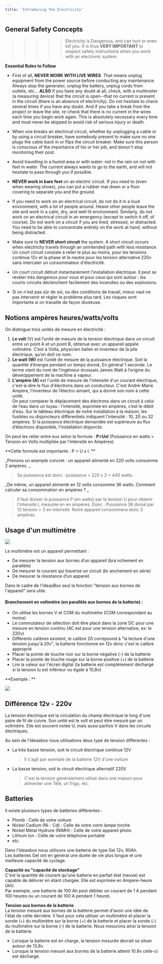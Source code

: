 ```yaml
---
title: 'Introducing the Electricity'
---
```


## General Safety Concepts

>>>>>Electricity is Dangerous, and can hurt or even kill you.  It is thus **VERY IMPORTANT** to respect safety instructions when you work with an electronic system.

**Essential Rules to Follow**

* First of all, **NEVER WORK WITH LIVE WIRES**.  That means unplug equipment from the power source before conducting any maintenance.  Always stop the generator, unplug the battery, unplug cords from outlets, etc...  **ALSO** if you have any doubt at all, check, with a multimeter (a measuring device) that the circuit is open--that no current is present in the circuit (there is an absence of electricity). Do not hesitate to check several times if you have any doubt.  And if you take a break from the project or leave the site, re-check that there is no current in the wires each time you begin work again.  This is absolutely necessary every time and must never be skipped to avoid risk of serious injury or death.
* When one breaks an electrical circuit, whether by unplugging a cable or by using a circuit breaker, have somebody present to make sure no one plugs the cable back in or flips the circuit breaker.  Make sure this person is conscious of the importance of his or her job, and doesn't stop monitoring their post. 
* Avoid travelling in a humid area or with water: not in the rain on not with feet in water.  The current always wants to go to the earth, and will not hesitate to pass through you if possible. 
* **NEVER work in bare feet** on an electric circuit.  If you need to (even when wearing shoes), you can put a rubber mat down or a floor covering to separate you and the ground.
* If you need to work on an electrical circuit, do not do it in a loud environment, with a lot of people around.  Heave other people leave the site and work in a calm, dry, and well-lit environment.  Similarly, do not work on an electrical circuit in an emergency (except to switch it off, of course).  Do not work on a circuit if you are tired, stressed, or distracted.  You need to be able to concentrate entirely on the work at hand, without being distracted. 
* Make sure to **NEVER short circuit** the system.  A short circuit occurs when electricity travels through an unintended path with less resistance.  
Un court circuit consiste à relier le plus au moins, pour les tensions continue 12v et la phase et le neutre pour les tension alternative 220v sans intercaler un consommateur d'électricité. 

* Un court circuit détruit instantanément l'installation électrique. Il peut se révéler très dangereux pour vous et pour ceux qui sont autour : les courts-circuits déclenchent facilement des incendies ou des explosions. 
* Si on n'est pas sûr de soi, ou des conditions de travail, mieux vaut ne pas intervenir et régler le problème plus tard. Les risques sont importants si on travaille de façon douteuse. 

## Notions ampères heures/watts/volts

On distingue trois unités de mesure en électricité :  
1. **Le volt** \(V\) est l’unité de mesure de la tension électrique dans un circuit entre un point A et un point B, obtenue avec un appareil appelé voltmètre. C’est à Volta, physicien italien et inventeur de la pile électrique, qu’on doit ce nom.  
2. **Le watt \(W\)** est l’unité de mesure de la puissance électrique. Soit la quantité d’énergie pendant un temps donné, En général 1 seconde. Le terme vient du nom de l’ingénieur écossais James Watt à l’origine du développement de la machine à vapeur.  
3. **L'ampère \(A\)** est l'unité de mesure de l'intensité d'un courant électrique, c'est-à-dire le flux d'électrons dans un conducteur. C'est André-Marie Ampère, l’inventeur de l’électro-aimant, qui a donné son nom à cette unité.  
On peut comparer le déplacement des électrons dans un circuit à celui de l’eau dans un tuyau : l’intensité, exprimée en ampères, c’est le débit d’eau. Sur le tableau électrique de notre installation à la maison, les fusibles ou disjoncteurs différentiels indiquent l’intensité : 10, 20 ou 32 ampères. Si la puissance électrique demandée est supérieure au flux d’électrons disponible, l’installation disjoncte.

On peut les relier entre eux selon la formule : **P=UxI** \(Puissance en watts = Tension en Volts multipliée par l’intensité en Ampères\).

**Cette formule est importante : P = U x I.  **

_Prenons un exemple concret : un appareil alimenté en 220 volts consomme 2 ampères.  _

> Sa puissance est donc : puissance = 220 x 2 = 440 watts.

_De même, un appareil alimenté en 12 volts consomme 36 watts. Comment calculer sa consommation en ampères ?  _

> Il faut diviser la puissance P \(en watts\) par la tension U pour obtenir l'intensité I, mesurée en  en ampères. Donc : Puissance 36 divisé par 12 tension = 3 en intensité. Notre appareil consommera donc 3 ampères.

## Usage d'un multimètre 

![](dmmnew10.gif)

Le multimètre est un appareil permettant :  
- De mesurer la tension aux bornes d’un appareil (bra
nchement en parallèle) 
- De mesurer le courant qui traverse un circuit (br
anchement en série) 
- De mesurer la résistance d’un appareil.   

Dans le cadre de l'IdeasBox seul la fonction "tension aux bornes de l'appareil" sera utile. 

#### Branchement en voltmètre (en parallèle aux bornes de la batterie) :
- On utilise les bornes V et COM du multimètre (COM correspondant au moins)  
- Le commutateur de sélection doit être placé dans la zone DC pour une mesure en tension continu (AC est pour une tension alternative, ex: le 220v)
- Différents calibres existent, le calibre 20 correpsond à "la lecture d'une tension jusqu'à 20v", la batterie fonctionne en 12v donc c'est le calibre approprié
- Placer la pointe de touche noir sur la borne négative (-) de la batterie
- Placer la pointe de touche rouge sur la borne positive (+) de la batterie
- Lire la valeur sur l'écran digital (la batterie est complètement déchargé si la tension lu est inférieur ou égale à 10,8v)

**Exemple : **

![](467517-tester-condensateur-3-3-main-12994453.jpg)

## Différence 12v - 220v

La tension électrique est la circulation du champ électrique le long d'une paire de fil de cuivre. Son unité est le volt et peut être mesuré par un voltmètre. Elle est souvent notée U, mais aussi parfois V dans les circuits électriques.

Au sein de l'Ideasbox nous utilisations deux type de tension différentes :

* La très basse tension, soit le circuit électrique continue 12V

  > Il s'agit par exemple de la batterie 12V d'une voiture

* La basse tension, soit le circuit électrique alternatif 220V

  > C'est la tension généralement utilisé dans une maison pour alimenter une Télé, un frigo, etc.

## Batteries

Il existe plusieurs types de batteries différentes :

* Plomb : Celle de votre voiture
* Nickel Cadium \(Ni - Cd\) : Celle de votre votre lampe torche
* Nickel Métal Hydrure \(NiMH\) : Celle de votre appareil photo
* Lithium Ion : Celle de votre téléphone portable
* etc.

Dans l'Ideasbox nous utilisons une batterie de type Gel 12v, 90Ah.  
Les batteries Gel ont en général une durée de vie plus longue et une meilleure capacité de cyclage.

**Capacité ou "capacité de stockage"**  
C'est la quantité de courant qu'une batterie en parfait état \(neuve\) est capable de délivrer en étant chargée. Elle est exprimée en Ampère-heure \(Ah\).  
Par exemple, une batterie de 100 Ah peut débiter un courant de 1 A pendant 100 heures ou un courant de 100 A pendant 1 heure\).

**Tension aux bornes de la batterie**  
La tension mesuré aux bornes de la batterie permet d'avoir une idée de l'état de cette dernière. Il faut pour cela utiliser un multimètre et placer la sonde \(+\) du multimètre sur la borne \(+\) de la batterie et placer la sonde \(-\) du multimètre sur la borne \(-\) de la batterie. Nous mesurons ainsi la tension de la batterie.

* Lorsque la batterie est en charge, la tension mesurée devrait se situer autour de 13,8v.
* Lorsque la tension mesuré aux bornes de la batterie atteint 10.8v celle-ci est déchargé. 



